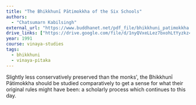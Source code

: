 ```yaml
---
title: "The Bhikkhunī Pātimokkha of the Six Schools"
authors:
  - "Chatsumarn Kabilsingh"
external_url: "https://www.buddhanet.net/pdf_file/bhikkhuni_patimokkha.pdf"
drive_links: ["https://drive.google.com/file/d/1nyQVxeLLez7bxohLtYyzkz4QO3P9xodM/view?usp=drivesdk"]
year: 1991
course: vinaya-studies
tags:
  - bhikkhuni
  - vinaya-pitaka
---
```


Slightly less conservatively preserved than the monks', the Bhikkhunī Pātimokkha should be studied comparatively to get a sense for what their original rules might have been: a scholarly process which continues to this day.
